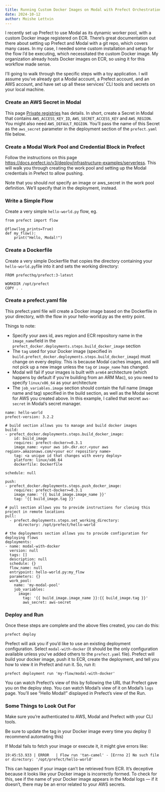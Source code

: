 ```yaml
---
title: Running Custom Docker Images on Modal with Prefect Orchestration
date: 2024-10-12
author: Moishe Lettvin
---
```


I recently set up Prefect to use Modal as its dynamic worker pool, with a custom Docker image registered on ECR. There’s great documentation out there about setting up Prefect and Modal with a git repo, which covers many cases. In my case, I needed some custom installation and setup for the flow I’d be executing, which necessitated the custom Docker image. My organization already hosts Docker images on ECR, so using it for this workflow made sense.

I’ll going to walk through the specific steps with a toy application. I will assume you’ve already got a Modal account, a Prefect account, and an AWS account, and have set up all these services’ CLI tools and secrets on your local machine.
### Create an AWS Secret in Modal
This page [Private registries](https://modal.com/docs/guide/private-registries) has details. In short, create a Secret in Modal that contains `AWS_ACCESS_KEY_ID`, `AWS_SECRET_ACCESS_KEY` and `AWS_REGION`. You might also need `AWS_DEFAULT_REGION`. You’ll pass the name of this Secret as the `aws_secret` parameter in the deployment section of the `prefect.yaml` file below.
### Create a Modal Work Pool and Credential Block in Prefect
Follow the instructions on this page https://docs.prefect.io/v3/deploy/infrastructure-examples/serverless. This will walk you through creating the work pool and setting up the Modal credentials in Prefect to allow pushing.

Note that you should *not* specify an image or aws_secret in the work pool definition. We’ll specify that in the deployment, instead.
### Write a Simple Flow
Create a very simple `hello-world.py` flow, eg.
```
from prefect import flow

@flow(log_prints=True)
def my_flow():
    print("Hello, Modal!")
```

### Create a Dockerfile
Create a very simple Dockerfile that copies the directory containing your `hello-world.py`file into it and sets the working directory:
```
FROM prefecthq/prefect:3-latest

WORKDIR /opt/prefect
COPY . .
```
### Create a prefect.yaml file
This prefect.yaml file will create a Docker image based on the Dockerfile in your directory, with the flow in your hello-world.py as the entry point. 

Things to note:
* Specify your aws id, aws region and ECR repository name in the `image_name`field in the `prefect_docker.deployments.steps.build_docker_image` section
* The `tag` used for your Docker image (specified in `build.prefect_docker.deployments.steps.build_docker_image`) must change on every deploy. This is because Modal caches images, and will not pick up a new image unless the `tag` or `image_name` has changed.
* Modal will fail if your images is built with `arm64` architecture (which happens by default if you’re building from an ARM Mac), so you need to specify `linux/x86_64` as your architecture
* The `job_variables.image` section should contain the full name (image name and tag) specified in the build section, as well as the Modal secret for AWS you created above. In this example, I called that secret `aws-secret` in Modal’s secret manager.
```
name: hello-world
prefect-version: 3.2.2

# build section allows you to manage and build docker images
build:
- prefect_docker.deployments.steps.build_docker_image:
    id: build_image
    requires: prefect-docker>=0.3.1
    image_name: <your aws id>.dkr.ecr.<your aws region>.amazonaws.com/<your ecr repository name>
    tag: <a unique id that changes with every deploy>
    platform: linux/x86_64
    dockerfile: Dockerfile

schedule: null

push:
- prefect_docker.deployments.steps.push_docker_image:
    requires: prefect-docker>=0.3.1
    image_name: '{{ build_image.image_name }}'
    tag: '{{ build_image.tag }}'

# pull section allows you to provide instructions for cloning this project in remote locations
pull:
  - prefect.deployments.steps.set_working_directory:
      directory: /opt/prefect/hello-world

# the deployments section allows you to provide configuration for deploying flows
deployments:
- name: modal-with-docker
  version: null
  tags: []
  description: null
  schedule: {}
  flow_name: null
  entrypoint: hello-world.py:my_flow
  parameters: {}
  work_pool:
    name: 'my-modal-pool'
    job_variables:
      image:
        tag: '{{ build_image.image_name }}:{{ build_image.tag }}'
        aws_secret: aws-secret
```
### Deploy and Run
Once these steps are complete and the above files created, you can do this:
```
prefect deploy
```
Prefect will ask you if you’d like to use an existing deployment configuration. Select `modal-with-docker` (it should be the only configuration available unless you’ve added others to the `prefect.yaml` file). Prefect will build your docker image, push it to ECR, create the deployment, and tell you how to view it in Prefect and run it.
So, run it:
```
prefect deployment run 'my-flow/modal-with-docker'
```
You can watch Prefect’s view of this by following the URL that Prefect gave you on the deploy step. You can watch Modal’s view of it on Modal’s `logs` page. You’ll see “Hello Modal!” displayed in Prefect’s view of the Run.

### Some Things to Look Out For
Make sure you’re authenticated to AWS, Modal and Prefect with your CLI tools.

Be sure to update the tag in your Docker image every time you deploy (I recommend automating this)

If Modal fails to fetch your image or execute it, it might give errors like:
````
19:45:53.933 | ERROR   | Flow run 'tan-camel' - [Errno 2] No such file or directory: '/opt/prefect/hello-world'
````
This can happen if your image can’t be retrieved from ECR. It’s deceptive because it looks like your Docker image is incorrectly formed. To check for this, see if the name of your Docker image appears in the Modal logs — if it doesn’t, there may be an error related to your AWS secrets.
